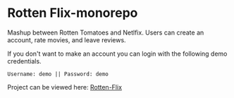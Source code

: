 # Rotten Flix-monorepo

Mashup between Rotten Tomatoes and Netlfix.
Users can create an account, rate movies, and leave reviews.

If you don't want to make an account you can login with the following demo credentials.

```
Username: demo || Password: demo
```

Project can be viewed here: [Rotten-Flix](https://main--graceful-capybara-94d910.netlify.app/login)